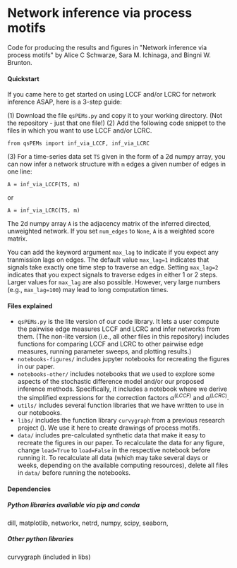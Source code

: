 # Network inference via process motifs

Code for producing the results and figures in "Network inference via process motifs" by Alice C Schwarze, Sara M. Ichinaga, and Bingni W. Brunton.

#### Quickstart

If you came here to get started on using LCCF and/or LCRC for network inference ASAP, here is a 3-step guide:

(1) Download the file `qsPEMs.py` and copy it to your working directory. (Not the repository - just that one file!) 
(2) Add the following code snippet to the files in which you want to use LCCF and/or LCRC. 

    from qsPEMs import inf_via_LCCF, inf_via_LCRC

(3) For a time-series data set `TS` given in the form of a 2d numpy array, you can now infer a network structure with `m` edges a given number of edges in one line:

    A = inf_via_LCCF(TS, m)

or 

    A = inf_via_LCRC(TS, m)

The 2d numpy array `A` is the adjacency matrix of the inferred directed, unweighted network. If you set `num_edges` to `None`, `A` is a weighted score matrix. 

You can add the keyword argument `max_lag` to indicate if you expect any tranmission lags on edges. The default value `max_lag=1` indicates that signals take exactly one time step to traverse an edge. Setting `max_lag=2` indicates that you expect signals to traverse edges in either 1 or 2 steps. Larger values for `max_lag` are also possible. However, very large numbers (e.g., `max_lag=100`) may lead to long computation times.

#### Files explained

* `qsPEMs.py` is the lite version of our code library. It lets a user compute the pairwise edge measures LCCF and LCRC and infer networks from them. (The non-lite version (i.e., all other files in this repository) includes functions for comparing LCCF and LCRC to other pairwise edge measures, running parameter sweeps, and plotting results.)
* `notebooks-figures/` includes jupyter notebooks for recreating the figures in our paper.
* `notebooks-other/` includes notebooks that we used to explore some aspects of the stochastic difference model and/or our proposed inference methods. Specifically, it includes a notebook where we derive the simplified expressions for the correction factors $\alpha^{(LCCF)}$ and $\alpha^{(LCRC)}$.
* `utils/` includes several function libraries that we have written to use in our notebooks.
* `libs/` includes the function library `curvygraph` from a previous research project (). We use it here to create drawings of process motifs.
* `data/` includes pre-calculated synthetic data that make it easy to recreate the figures in our paper. To recalculate the data for any figure, change `load=True` to `load=False` in the respective notebook before running it. To recalculate all data (which may take several days or weeks, depending on the available computing resources), delete all files in `data/` before running the notebooks.

#### Dependencies
##### Python libraries available via pip and conda
dill, matplotlib, networkx, netrd, numpy, scipy, seaborn, 

##### Other python libraries
curvygraph (included in libs)

